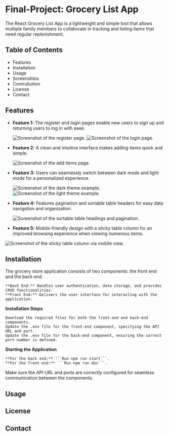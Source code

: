 # Final-Project: Grocery List App

The React Grocery List App is a lightweight and simple tool that allows multiple family members to collaborate in tracking and listing items that need regular replenishment.

## Table of Contents

- Features
- Installation
- Usage
- Screenshtos
- Contrubution
- License
- Contact

## Features

- **Feature 1:** The register and login pages enable new users to sign up and returning users to log in with ease.

  ![Screenshot of the register page.](/assets/images/register.png)
  ![Screenshot of the login page.](/assets/images/login.png)

- **Feature 2:** A clean and intuitive interface makes adding items quick and simple.

  ![Screenshot of the add items page.](/assets/images/addItems.png)

- **Feature 3:** Users can seamlessly switch between dark mode and light mode for a personalized experience.

  ![Screenshot of the dark theme example.](/assets/images/dark.png)
  ![Screenshot of the light theme example.](/assets/images/light.png)

- **Feature 4:** Features pagination and sortable table headers for easy data navigation and organization.

  ![Screenshot of the sortable table headings and pagination.](/assets/images/pagination.png)

- **Feature 5:** Mobile-friendly design with a sticky table column for an improved browsing experience when viewing numerous items.

![Screenshot of the sticky table column via mobile view.](/assets/images/table.png)

## Installation

The grocery store application consists of two components: the front end and the back end.

    **Back End:** Handles user authentication, data storage, and provides CRUD functionalities.
    **Front End:** Delivers the user interface for interacting with the application.

**Installation Steps**

    Download the required files for both the front-end and back-end components.
    Update the .env file for the front-end component, specifying the API URL and port.
    Update the .env file for the back-end component, ensuring the correct port number is defined.

**Starting the Application**

    **For the back end:** ```Run npm run start```.
    **For the front end:** ```Run npm run dev```.

Make sure the API URL and ports are correctly configured for seamless communication between the components.

## Usage

## License

## Contact
